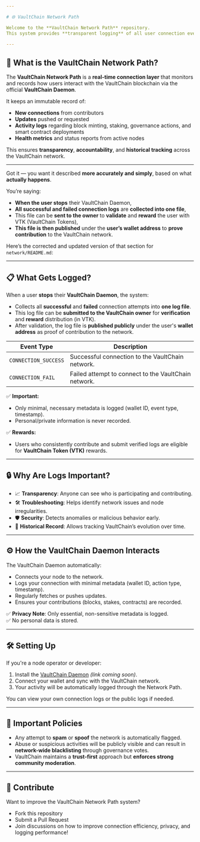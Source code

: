 ```yaml
---

# 🌐 VaultChain Network Path

Welcome to the **VaultChain Network Path** repository.  
This system provides **transparent logging** of all user connection events across the VaultChain decentralized network.

---
```


## 📡 What is the VaultChain Network Path?

The **VaultChain Network Path** is a **real-time connection layer** that monitors and records how users interact with the VaultChain blockchain via the official **VaultChain Daemon**.

It keeps an immutable record of:
- **New connections** from contributors
- **Updates** pushed or requested
- **Activity logs** regarding block minting, staking, governance actions, and smart contract deployments
- **Health metrics** and status reports from active nodes

This ensures **transparency**, **accountability**, and **historical tracking** across the VaultChain network.

---

Got it — you want it described **more accurately and simply**, based on what **actually happens**.

You’re saying:

- **When the user stops** their VaultChain Daemon,
- **All successful and failed connection logs** are **collected into one file**,
- This file can be **sent to the owner** to **validate** and **reward** the user with VTK (VaultChain Tokens),
- **This file is then published** under the **user’s wallet address** to **prove contribution** to the VaultChain network.

Here’s the corrected and updated version of that section for `network/README.md`:

---

## 📋 What Gets Logged?

When a user **stops** their **VaultChain Daemon**, the system:

- Collects all **successful** and **failed** connection attempts into **one log file**.
- This log file can be **submitted to the VaultChain owner** for **verification** and **reward** distribution (in VTK).
- After validation, the log file is **published publicly** under the user's **wallet address** as proof of contribution to the network.


| Event Type       | Description                                          |
|------------------|------------------------------------------------------|
| `CONNECTION_SUCCESS` | Successful connection to the VaultChain network. |
| `CONNECTION_FAIL`    | Failed attempt to connect to the VaultChain network. |


✅ **Important:**  
- Only minimal, necessary metadata is logged (wallet ID, event type, timestamp).  
- Personal/private information is never recorded.

✅ **Rewards:**  
- Users who consistently contribute and submit verified logs are eligible for **VaultChain Token (VTK)** rewards.

---

## 🔒 Why Are Logs Important?

- 📈 **Transparency**: Anyone can see who is participating and contributing.
- 🛠️ **Troubleshooting**: Helps identify network issues and node irregularities.
- 🛡️ **Security**: Detects anomalies or malicious behavior early.
- 📜 **Historical Record**: Allows tracking VaultChain’s evolution over time.

---

## ⚙️ How the VaultChain Daemon Interacts

The VaultChain Daemon automatically:
- Connects your node to the network.
- Logs your connection with minimal metadata (wallet ID, action type, timestamp).
- Regularly fetches or pushes updates.
- Ensures your contributions (blocks, stakes, contracts) are recorded.

✅ **Privacy Note**: Only essential, non-sensitive metadata is logged.  
✅ No personal data is stored.

---

## 🛠️ Setting Up

If you're a node operator or developer:
1. Install the [VaultChain Daemon](#) *(link coming soon)*.
2. Connect your wallet and sync with the VaultChain network.
3. Your activity will be automatically logged through the Network Path.

You can view your own connection logs or the public logs if needed.

---

## 🚨 Important Policies

- Any attempt to **spam** or **spoof** the network is automatically flagged.
- Abuse or suspicious activities will be publicly visible and can result in **network-wide blacklisting** through governance votes.
- VaultChain maintains a **trust-first** approach but **enforces strong community moderation**.

---

## 🤝 Contribute

Want to improve the VaultChain Network Path system?
- Fork this repository
- Submit a Pull Request
- Join discussions on how to improve connection efficiency, privacy, and logging performance!